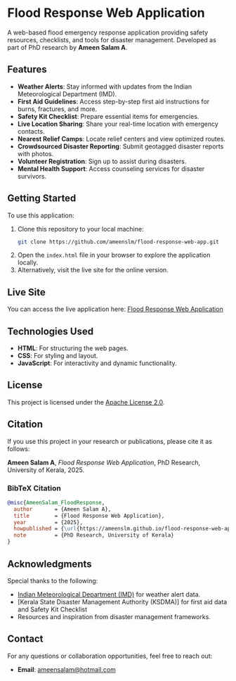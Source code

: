 # Flood Response Web Application

A web-based flood emergency response application providing safety resources, checklists, and tools for disaster management. Developed as part of PhD research by **Ameen Salam A**.

## Features
- **Weather Alerts**: Stay informed with updates from the Indian Meteorological Department (IMD).
- **First Aid Guidelines**: Access step-by-step first aid instructions for burns, fractures, and more.
- **Safety Kit Checklist**: Prepare essential items for emergencies.
- **Live Location Sharing**: Share your real-time location with emergency contacts.
- **Nearest Relief Camps**: Locate relief centers and view optimized routes.
- **Crowdsourced Disaster Reporting**: Submit geotagged disaster reports with photos.
- **Volunteer Registration**: Sign up to assist during disasters.
- **Mental Health Support**: Access counseling services for disaster survivors.

## Getting Started
To use this application:
1. Clone this repository to your local machine:
   ```bash
   git clone https://github.com/ameenslm/flood-response-web-app.git
   ```
2. Open the `index.html` file in your browser to explore the application locally.
3. Alternatively, visit the live site for the online version.

## Live Site
You can access the live application here: [Flood Response Web Application](https://ameenslm.github.io/flood-response-web-app/)

## Technologies Used
- **HTML**: For structuring the web pages.
- **CSS**: For styling and layout.
- **JavaScript**: For interactivity and dynamic functionality.

## License
This project is licensed under the [Apache License 2.0](https://www.apache.org/licenses/LICENSE-2.0).

## Citation
If you use this project in your research or publications, please cite it as follows:

**Ameen Salam A**, *Flood Response Web Application*, PhD Research, University of Kerala, 2025.

### BibTeX Citation
```bibtex
@misc{AmeenSalam_FloodResponse,
  author       = {Ameen Salam A},
  title        = {Flood Response Web Application},
  year         = {2025},
  howpublished = {\url{https://ameenslm.github.io/flood-response-web-app/}},
  note         = {PhD Research, University of Kerala}
}
```

## Acknowledgments
Special thanks to the following:
- [Indian Meteorological Department (IMD)](https://mausam.imd.gov.in/) for weather alert data.
- [Kerala State Disaster Management Authority (KSDMA)] for first aid data and Safety Kit Checklist
- Resources and inspiration from disaster management frameworks.

## Contact
For any questions or collaboration opportunities, feel free to reach out:
- **Email**: ameensalam@hotmail.com
